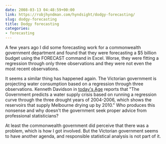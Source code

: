 ```yaml
---
date: 2008-03-13 04:48:59+00:00
link: https://robjhyndman.com/hyndsight/dodgy-forecasting/
slug: dodgy-forecasting
title: Dodgy forecasting
categories:
- forecasting
---
```


A few years ago I did some forecasting work for a commonwealth government department and found that they were forecasting a $5 billion budget using the FORECAST command in Excel. Worse, they were fitting a regression through only three observations and they were not even the most recent observations.

It seems a similar thing has happened again. The Victorian government is projecting water consumption based on a regression through three observations. Kenneth Davidson in [today's Age](http://www.theage.com.au/news/opinion/water-policy-direct-from-la-la-land/2008/03/12/1205126007213.html?page=fullpage) reports that  "The Government predicts a water supply crisis based on running a regression curve through the three drought years of 2004-2006, which shows the reservoirs that supply Melbourne drying up by 2010." Who produces this nonsense and why doesn't the government seek proper advice from professional statisticians?

At least the commonwealth government did perceive that there was a problem, which is how I got involved. But the Victorian government seems to have another agenda, and responsible statistical analysis is not part of it.
